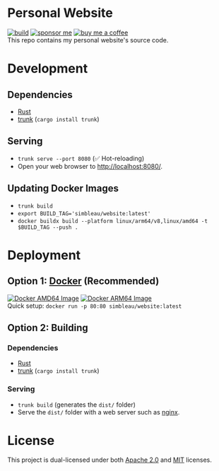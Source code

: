 #  Personal Website
[![build](https://img.shields.io/github/workflow/status/simbleau/website/build?style=for-the-badge&logo=github)](https://github.com/simbleau/website/actions/workflows/build.yml)
[![sponsor me](https://img.shields.io/badge/sponsor-30363D?style=for-the-badge&logo=GitHub-Sponsors&logoColor=#white)](https://github.com/sponsors/simbleau)
[![buy me a coffee](https://img.shields.io/badge/Buy_Me_A_Coffee-FFDD00?style=for-the-badge&logo=buy-me-a-coffee&logoColor=black)](https://buymeacoffee.com/simbleau)\
This repo contains my personal website's source code.

# Development
##  Dependencies
-  [Rust](https://www.rust-lang.org/)
-  [trunk](https://trunkrs.dev/) (`cargo install trunk`)
##  Serving
-  `trunk serve --port 8080` (✅ Hot-reloading)
-  Open your web browser to [http://localhost:8080/](http://localhost:8080/).
##  Updating Docker Images
-  `trunk build`
-  `export BUILD_TAG='simbleau/website:latest'`
-  `docker buildx build --platform linux/arm64/v8,linux/amd64 -t $BUILD_TAG --push .`

#  Deployment
##  Option 1: [Docker](https://docker.com) (Recommended)
[![Docker AMD64 Image](https://badgen.net/docker/size/simbleau/website/latest/amd64?icon=docker&label=amd64&style=for-the-badge)](https://hub.docker.com/r/simbleau/website/)
[![Docker ARM64 Image](https://badgen.net/docker/size/simbleau/website/latest/arm64?icon=docker&label=arm64v8&style=for-the-badge)](https://hub.docker.com/r/simbleau/website/)\
Quick setup: `docker run -p 80:80 simbleau/website:latest`

##  Option 2: Building
###  Dependencies
-  [Rust](https://www.rust-lang.org/)
-  [trunk](https://trunkrs.dev/) (`cargo install trunk`)
###  Serving
-  `trunk build` (generates the `dist/` folder)
-  Serve the `dist/` folder with a web server such as [nginx](https://www.nginx.com/).

# License
This project is dual-licensed under both [Apache 2.0](LICENSE-APACHE) and [MIT](LICENSE-MIT) licenses.
